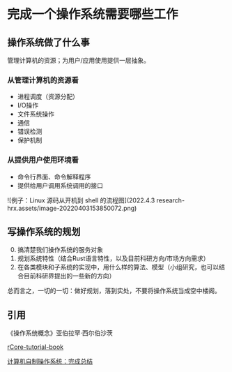 # 完成一个操作系统需要哪些工作

## 操作系统做了什么事

管理计算机的资源；为用户/应用使用提供一层抽象。

### 从管理计算机的资源看

- 进程调度（资源分配）
- I/O操作
- 文件系统操作
- 通信
- 错误检测
- 保护机制

### 从提供用户使用环境看

- 命令行界面、命令解释程序
- 提供给用户调用系统调用的接口

![例子：Linux 源码从开机到 shell 的流程图](2022.4.3 research-hrx.assets/image-20220403153850072.png)

## 写操作系统的规划

0. 搞清楚我们操作系统的服务对象
1. 规划系统特性（结合Rust语言特性，以及目前科研方向/市场方向需求）
2. 在各类模块和子系统的实现中，用什么样的算法、模型（小组研究，也可以结合目前科研界提出的一些新的方向）

总而言之，一切的一切：做好规划，落到实处，不要将操作系统当成空中楼阁。

## 引用

《操作系统概念》亚伯拉罕·西尔伯沙茨

[rCore-tutorial-book](https://rcore-os.github.io/)

[计算机自制操作系统：完成总结](https://zhuanlan.zhihu.com/p/149465851)

